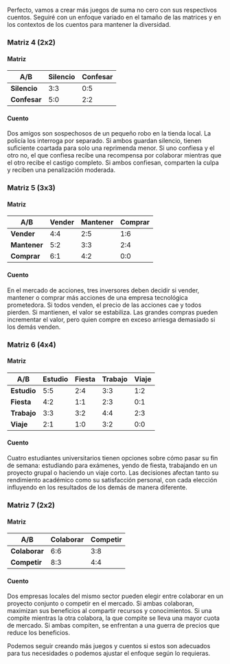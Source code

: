 Perfecto, vamos a crear más juegos de suma no cero con sus respectivos cuentos. Seguiré con un enfoque variado en el tamaño de las matrices y en los contextos de los cuentos para mantener la diversidad.

### Matriz 4 (2x2)
#### Matriz
| A/B | Silencio | Confesar |
|-----|----------|----------|
| **Silencio** | 3:3      | 0:5       |
| **Confesar** | 5:0      | 2:2       |

#### Cuento
Dos amigos son sospechosos de un pequeño robo en la tienda local. La policía los interroga por separado. Si ambos guardan silencio, tienen suficiente coartada para solo una reprimenda menor. Si uno confiesa y el otro no, el que confiesa recibe una recompensa por colaborar mientras que el otro recibe el castigo completo. Si ambos confiesan, comparten la culpa y reciben una penalización moderada.

### Matriz 5 (3x3)
#### Matriz
| A/B | Vender | Mantener | Comprar |
|-----|--------|----------|---------|
| **Vender**   | 4:4      | 2:5      | 1:6     |
| **Mantener** | 5:2      | 3:3      | 2:4     |
| **Comprar**  | 6:1      | 4:2      | 0:0     |

#### Cuento
En el mercado de acciones, tres inversores deben decidir si vender, mantener o comprar más acciones de una empresa tecnológica prometedora. Si todos venden, el precio de las acciones cae y todos pierden. Si mantienen, el valor se estabiliza. Las grandes compras pueden incrementar el valor, pero quien compre en exceso arriesga demasiado si los demás venden.

### Matriz 6 (4x4)
#### Matriz
| A/B | Estudio | Fiesta | Trabajo | Viaje |
|-----|---------|--------|---------|-------|
| **Estudio** | 5:5     | 2:4      | 3:3    | 1:2    |
| **Fiesta**  | 4:2     | 1:1      | 2:3    | 0:1    |
| **Trabajo** | 3:3     | 3:2      | 4:4    | 2:3    |
| **Viaje**   | 2:1     | 1:0      | 3:2    | 0:0    |

#### Cuento
Cuatro estudiantes universitarios tienen opciones sobre cómo pasar su fin de semana: estudiando para exámenes, yendo de fiesta, trabajando en un proyecto grupal o haciendo un viaje corto. Las decisiones afectan tanto su rendimiento académico como su satisfacción personal, con cada elección influyendo en los resultados de los demás de manera diferente.

### Matriz 7 (2x2)
#### Matriz
| A/B | Colaborar | Competir |
|-----|-----------|----------|
| **Colaborar** | 6:6       | 3:8       |
| **Competir**  | 8:3       | 4:4       |

#### Cuento
Dos empresas locales del mismo sector pueden elegir entre colaborar en un proyecto conjunto o competir en el mercado. Si ambas colaboran, maximizan sus beneficios al compartir recursos y conocimientos. Si una compite mientras la otra colabora, la que compite se lleva una mayor cuota de mercado. Si ambas compiten, se enfrentan a una guerra de precios que reduce los beneficios.

Podemos seguir creando más juegos y cuentos si estos son adecuados para tus necesidades o podemos ajustar el enfoque según lo requieras.